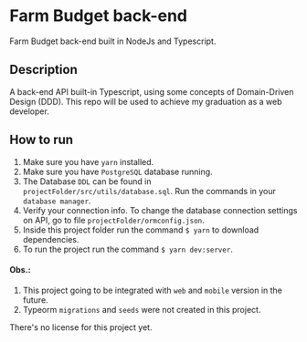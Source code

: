 # Farm Budget back-end

Farm Budget back-end built in NodeJs and Typescript.

## Description

A back-end API built-in Typescript, using some concepts of Domain-Driven Design (DDD). This repo will be used to achieve my graduation as a web developer.

## How to run

1. Make sure you have `yarn` installed.
2. Make sure you have `PostgreSQL` database running.
3. The Database `DDL` can be found in `projectFolder/src/utils/database.sql`. Run the commands in your `database manager`.
4. Verify your connection info. To change the database  connection settings on API, go to file `projectFolder/ormconfig.json`.
5. Inside this project folder run the command `$ yarn` to download dependencies.
6. To run the project run the command `$ yarn dev:server`.

#### Obs.:

1. This project going to be integrated with `web` and `mobile` version in the future.
2. Typeorm `migrations` and `seeds` were not created in this project.


There's no license for this project yet.
